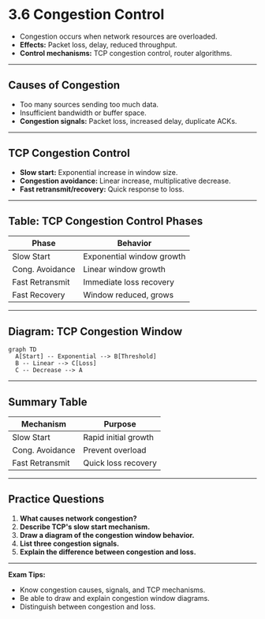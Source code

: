 # 3.6 Congestion Control

- Congestion occurs when network resources are overloaded.
- **Effects:** Packet loss, delay, reduced throughput.
- **Control mechanisms:** TCP congestion control, router algorithms.

---

## Causes of Congestion
- Too many sources sending too much data.
- Insufficient bandwidth or buffer space.
- **Congestion signals:** Packet loss, increased delay, duplicate ACKs.

---

## TCP Congestion Control
- **Slow start:** Exponential increase in window size.
- **Congestion avoidance:** Linear increase, multiplicative decrease.
- **Fast retransmit/recovery:** Quick response to loss.

---

## Table: TCP Congestion Control Phases
| Phase           | Behavior                  |
|-----------------|--------------------------|
| Slow Start      | Exponential window growth |
| Cong. Avoidance | Linear window growth      |
| Fast Retransmit | Immediate loss recovery   |
| Fast Recovery   | Window reduced, grows     |

---

## Diagram: TCP Congestion Window
```mermaid
graph TD
  A[Start] -- Exponential --> B[Threshold]
  B -- Linear --> C[Loss]
  C -- Decrease --> A
```

---

## Summary Table
| Mechanism      | Purpose                |
|---------------|------------------------|
| Slow Start     | Rapid initial growth   |
| Cong. Avoidance| Prevent overload       |
| Fast Retransmit| Quick loss recovery    |

---

## Practice Questions
1. **What causes network congestion?**
2. **Describe TCP's slow start mechanism.**
3. **Draw a diagram of the congestion window behavior.**
4. **List three congestion signals.**
5. **Explain the difference between congestion and loss.**

---

**Exam Tips:**
- Know congestion causes, signals, and TCP mechanisms.
- Be able to draw and explain congestion window diagrams.
- Distinguish between congestion and loss. 